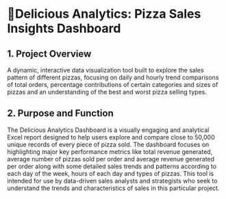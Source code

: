 # 🍕Delicious Analytics: Pizza Sales Insights Dashboard
## 1. Project Overview
A dynamic, interactive data visualization tool built to explore the sales pattern of different pizzas, focusing on daily and hourly trend comparisons of total orders, percentage contributions of certain categories and sizes of pizzas and an understanding of the best and worst pizza selling types.
## 2. Purpose and Function
The Delicious Analytics Dashboard is a visually engaging and analytical Excel report designed to help users explore and compare close to 50,000 unique records of every piece of pizza sold. The dashboard focuses on highlighting major key performance metrics like total revenue generated, average number of pizzas sold per order and average revenue generated per order along with some detailed sales trends and patterns according to each day of the week, hours of each day and types of pizzas. This tool is intended for use by data-driven sales analysts and strategists who seek to understand the trends and characteristics of sales in this particular project.
